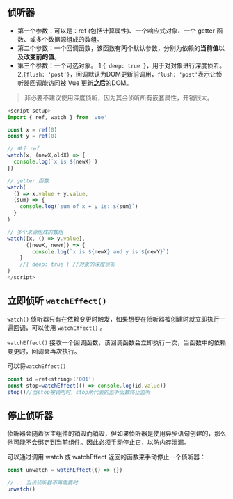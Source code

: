 ## 侦听器

- 第一个参数：可以是：ref (包括计算属性)、一个响应式对象、一个 getter 函数、或多个数据源组成的数组。
- 第二个参数：一个回调函数，该函数有两个默认参数，分别为依赖的**当前值**以及**改变前的值**。
- 第三个参数：一个可选对象。
 1.`{ deep: true }`，用于对对象进行深度侦听。
  2.`{flush: 'post'}`，回调默认为DOM更新前调用，`flush: 'post'`表示让侦听器回调能访问被 Vue 更新**之后**的DOM。

> 非必要不建议使用深度侦听，因为其会侦听所有嵌套属性，开销很大。

~~~js
<script setup>
import { ref, watch } from 'vue'

const x = ref(0)
const y = ref(0)

// 单个 ref
watch(x, (newX,oldX) => {
  console.log(`x is ${newX}`)
})

// getter 函数
watch(
  () => x.value + y.value,
  (sum) => {
    console.log(`sum of x + y is: ${sum}`)
  }
)

// 多个来源组成的数组
watch([x, () => y.value], 
      ([newX, newY]) => {
  		console.log(`x is ${newX} and y is ${newY}`)
	}
	//{ deep: true } //对象的深度侦听
)
</script>
~~~

## 立即侦听 `watchEffect()` 

`watch()` 侦听器只有在依赖变更时触发，如果想要在侦听器被创建时就立即执行一遍回调，可以使用 `watchEffect()` 。

`watchEffect()` 接收一个回调函数，该回调函数会立即执行一次，当函数中的依赖变更时，回调会再次执行。

可以将`watchEffect()` 

~~~js
const id =ref<string>('001')
const stop=watchEffect(() => console.log(id.value))
stop()//当stop被调用时，stop所代表的监听函数终止监听
~~~

## 停止侦听器

侦听器会随着宿主组件的销毁而销毁，但如果侦听器是使用异步语句创建的，那么他可能不会绑定到当前组件。因此必须手动停止它，以防内存泄漏。

可以通过调用 watch 或 watchEffect 返回的函数来手动停止一个侦听器：

~~~js
const unwatch = watchEffect(() => {})

// ...当该侦听器不再需要时
unwatch()
~~~

